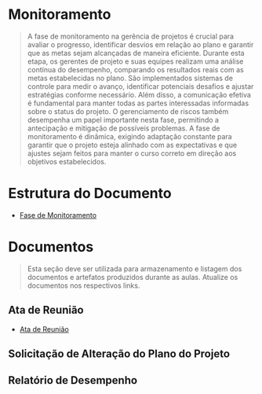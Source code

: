 # Monitoramento

> A fase de monitoramento na gerência de projetos é crucial para avaliar o progresso, identificar desvios em relação ao plano e garantir que as metas sejam alcançadas de maneira eficiente. 
> Durante esta etapa, os gerentes de projeto e suas equipes realizam uma análise contínua do desempenho, comparando os resultados reais com as metas estabelecidas no plano. 
> São implementados sistemas de controle para medir o avanço, identificar potenciais desafios e ajustar estratégias conforme necessário. 
> Além disso, a comunicação efetiva é fundamental para manter todas as partes interessadas informadas sobre o status do projeto. 
> O gerenciamento de riscos também desempenha um papel importante nesta fase, permitindo a antecipação e mitigação de possíveis problemas. 
> A fase de monitoramento é dinâmica, exigindo adaptação constante para garantir que o projeto esteja alinhado com as expectativas e que ajustes sejam feitos para manter o curso correto em direção aos objetivos estabelecidos.

# Estrutura do Documento

- [Fase de Monitoramento](#monitoramento)


# Documentos

> Esta seção deve ser utilizada para armazenamento e listagem dos documentos e artefatos produzidos durante as aulas.
> Atualize os documentos nos respectivos links.

## Ata de Reunião
- [Ata de Reunião](artefatos/ata-reuniao.docx)

## Solicitação de Alteração do Plano do Projeto


## Relatório de Desempenho